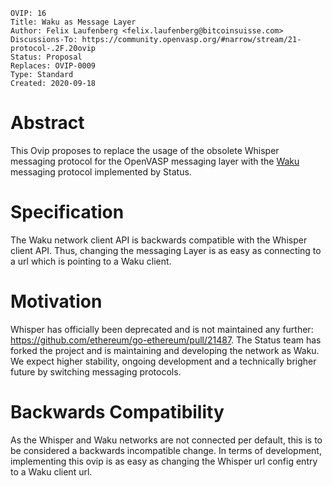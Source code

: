 ```
OVIP: 16
Title: Waku as Message Layer
Author: Felix Laufenberg <felix.laufenberg@bitcoinsuisse.com>
Discussions-To: https://community.openvasp.org/#narrow/stream/21-protocol-.2F.20ovip
Status: Proposal
Replaces: OVIP-0009
Type: Standard
Created: 2020-09-18
```
# Abstract

This Ovip proposes to replace the usage of the obsolete Whisper messaging protocol for the OpenVASP messaging layer with the [Waku](https://github.com/status-im/nim-waku) messaging protocol implemented by Status.

# Specification

The Waku network client API is backwards compatible with the Whisper client API. Thus, changing the messaging Layer is as easy as connecting to a url which is pointing to a Waku client.

# Motivation

Whisper has officially been deprecated and is not maintained any further: https://github.com/ethereum/go-ethereum/pull/21487.
The Status team has forked the project and is maintaining and developing the network as Waku. We expect higher stability, ongoing development and a technically brigher future by switching messaging protocols.

# Backwards Compatibility

As the Whisper and Waku networks are not connected per default, this is to be considered a backwards incompatible change. In terms of development, implementing this ovip is as easy as changing the Whisper url config entry to a Waku client url.
